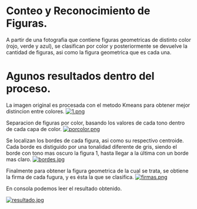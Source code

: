 # Conteo y Reconocimiento de Figuras.

A partir de una fotografia que contiene figuras geometricas de distinto color (rojo, verde y azul), se clasifican por color y posteriormente se devuelve la cantidad de figuras, asi como la figura geometrica que es cada una.

# Agunos resultados dentro del proceso.
La imagen original es procesada con el metodo Kmeans para obtener mejor distincion entre colores.
[![1.png](https://i.postimg.cc/bNsfr8Yy/1.png)](https://postimg.cc/gnFTtC6Q)

Separacion de figuras por color, basando los valores de cada tono dentro de cada capa de color.
[![porcolor.png](https://i.postimg.cc/Qdj7r6Jr/porcolor.png)](https://postimg.cc/WhfzGwy9)

Se localizan los bordes de cada figura, asi como su respectivo centroide. Cada borde es distiguido por una tonalidad diferente de gris, siendo el borde con tono mas oscuro la figura 1, hasta llegar a la última con un borde mas claro.
[![bordes.jpg](https://i.postimg.cc/W19wYLLy/bordes.jpg)](https://postimg.cc/WdkZty4m)

Finalmente para obtener la figura geometrica de la cual se trata, se obtiene la firma de cada fugura, y es ésta la que se clasifica.
[![firmas.png](https://i.postimg.cc/fy3Gyj7z/firmas.png)](https://postimg.cc/4HgLFcFq)

En consola podemos leer el resultado obtenido.

[![resultado.jpg](https://i.postimg.cc/cL8fhKhv/resultado.jpg)](https://postimg.cc/Xr4Z7YTW)

